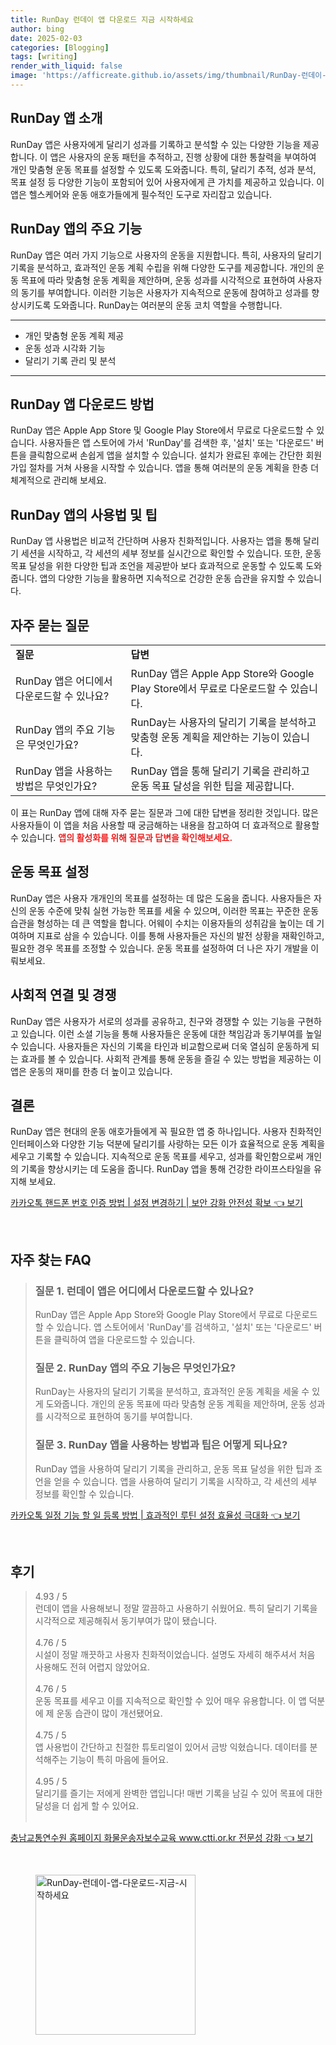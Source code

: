 ```yaml
---
title: RunDay 런데이 앱 다운로드 지금 시작하세요
author: bing
date: 2025-02-03
categories: [Blogging]
tags: [writing]
render_with_liquid: false
image: 'https://afficreate.github.io/assets/img/thumbnail/RunDay-런데이-앱-다운로드-지금-시작하세요.webp'
---
```



<h2 id='런데이_앱_소개'>RunDay 앱 소개</h2>

<p>RunDay 앱은 사용자에게 달리기 성과를 기록하고 분석할 수 있는 다양한 기능을 제공합니다. 이 앱은 사용자의 운동 패턴을 추적하고, 진행 상황에 대한 통찰력을 부여하여 개인 맞춤형 운동 목표를 설정할 수 있도록 도와줍니다. 특히, 달리기 추적, 성과 분석, 목표 설정 등 다양한 기능이 포함되어 있어 사용자에게 큰 가치를 제공하고 있습니다. 이 앱은 헬스케어와 운동 애호가들에게 필수적인 도구로 자리잡고 있습니다.</p>

<h2 id='주요_기능'>RunDay 앱의 주요 기능</h2>

<p>RunDay 앱은 여러 가지 기능으로 사용자의 운동을 지원합니다. 특히, 사용자의 달리기 기록을 분석하고, 효과적인 운동 계획 수립을 위해 다양한 도구를 제공합니다. 개인의 운동 목표에 따라 맞춤형 운동 계획을 제안하며, 운동 성과를 시각적으로 표현하여 사용자의 동기를 부여합니다. 이러한 기능은 사용자가 지속적으로 운동에 참여하고 성과를 향상시키도록 도와줍니다. RunDay는 여러분의 운동 코치 역할을 수행합니다.</p>

<hr />

<ul>
    <li>개인 맞춤형 운동 계획 제공</li>
    <li>운동 성과 시각화 기능</li>
    <li>달리기 기록 관리 및 분석</li>
</ul>

<hr />

<h2 id='앱_다운로드_방법'>RunDay 앱 다운로드 방법</h2>

<p>RunDay 앱은 Apple App Store 및 Google Play Store에서 무료로 다운로드할 수 있습니다. 사용자들은 앱 스토어에 가서 'RunDay'를 검색한 후, '설치' 또는 '다운로드' 버튼을 클릭함으로써 손쉽게 앱을 설치할 수 있습니다. 설치가 완료된 후에는 간단한 회원 가입 절차를 거쳐 사용을 시작할 수 있습니다. 앱을 통해 여러분의 운동 계획을 한층 더 체계적으로 관리해 보세요.</p>

<h2 id='사용법_및_팁'>RunDay 앱의 사용법 및 팁</h2>

<p>RunDay 앱 사용법은 비교적 간단하며 사용자 친화적입니다. 사용자는 앱을 통해 달리기 세션을 시작하고, 각 세션의 세부 정보를 실시간으로 확인할 수 있습니다. 또한, 운동 목표 달성을 위한 다양한 팁과 조언을 제공받아 보다 효과적으로 운동할 수 있도록 도와줍니다. 앱의 다양한 기능을 활용하면 지속적으로 건강한 운동 습관을 유지할 수 있습니다.</p>

<h2 id='자주_묻는_질문'>자주 묻는 질문</h2>

<table>
    <tr>
        <td><b>질문</b></td>
        <td><b>답변</b></td>
    </tr>
    <tr>
        <td>RunDay 앱은 어디에서 다운로드할 수 있나요?</td>
        <td>RunDay 앱은 Apple App Store와 Google Play Store에서 무료로 다운로드할 수 있습니다.</td>
    </tr>
    <tr>
        <td>RunDay 앱의 주요 기능은 무엇인가요?</td>
        <td>RunDay는 사용자의 달리기 기록을 분석하고 맞춤형 운동 계획을 제안하는 기능이 있습니다.</td>
    </tr>
    <tr>
        <td>RunDay 앱을 사용하는 방법은 무엇인가요?</td>
        <td>RunDay 앱을 통해 달리기 기록을 관리하고 운동 목표 달성을 위한 팁을 제공합니다.</td>
    </tr>
</table>

<p>이 표는 RunDay 앱에 대해 자주 묻는 질문과 그에 대한 답변을 정리한 것입니다. 많은 사용자들이 이 앱을 처음 사용할 때 궁금해하는 내용을 참고하여 더 효과적으로 활용할 수 있습니다. <b><span style="color: #ee2323;">앱의 활성화를 위해 질문과 답변을 확인해보세요.</span></b></p>

<h2 id='운동_목표_설정'>운동 목표 설정</h2>

<p>RunDay 앱은 사용자 개개인의 목표를 설정하는 데 많은 도움을 줍니다. 사용자들은 자신의 운동 수준에 맞춰 실현 가능한 목표를 세울 수 있으며, 이러한 목표는 꾸준한 운동 습관을 형성하는 데 큰 역할을 합니다. 어웨이 수치는 이용자들의 성취감을 높이는 데 기여하며 지표로 삼을 수 있습니다. 이를 통해 사용자들은 자신의 발전 상황을 재확인하고, 필요한 경우 목표를 조정할 수 있습니다. 운동 목표를 설정하여 더 나은 자기 개발을 이뤄보세요.</p>

<h2 id='사회적_연결'>사회적 연결 및 경쟁</h2>

<p>RunDay 앱은 사용자가 서로의 성과를 공유하고, 친구와 경쟁할 수 있는 기능을 구현하고 있습니다. 이런 소셜 기능을 통해 사용자들은 운동에 대한 책임감과 동기부여를 높일 수 있습니다. 사용자들은 자신의 기록을 타인과 비교함으로써 더욱 열심히 운동하게 되는 효과를 볼 수 있습니다. 사회적 관계를 통해 운동을 즐길 수 있는 방법을 제공하는 이 앱은 운동의 재미를 한층 더 높이고 있습니다.</p>

<h2 id='결론'>결론</h2>

<p>RunDay 앱은 현대의 운동 애호가들에게 꼭 필요한 앱 중 하나입니다. 사용자 친화적인 인터페이스와 다양한 기능 덕분에 달리기를 사랑하는 모든 이가 효율적으로 운동 계획을 세우고 기록할 수 있습니다. 지속적으로 운동 목표를 세우고, 성과를 확인함으로써 개인의 기록을 향상시키는 데 도움을 줍니다. RunDay 앱을 통해 건강한 라이프스타일을 유지해 보세요.</p>


<p><a class="click-button" title="카카오톡 핸드폰 번호 인증 방법 | 설정 변경하기 | 보안 강화 안전성 확보" href="https://afficreate.github.io/posts/%EC%B9%B4%EC%B9%B4%EC%98%A4%ED%86%A1-%ED%95%B8%EB%93%9C%ED%8F%B0-%EB%B2%88%ED%98%B8-%EC%9D%B8%EC%A6%9D-%EB%B0%A9%EB%B2%95-%EC%84%A4%EC%A0%95-%EB%B3%80%EA%B2%BD%ED%95%98%EA%B8%B0-%EB%B3%B4%EC%95%88-%EA%B0%95%ED%99%94-%EC%95%88%EC%A0%84%EC%84%B1-%ED%99%95%EB%B3%B4/" rel="dofollow">카카오톡 핸드폰 번호 인증 방법 | 설정 변경하기 | 보안 강화 안전성 확보 👈 보기</a></p><br>
<h2 id='자주_찾는_FAQ'>자주 찾는 FAQ</h2>
<div itemscope="" itemtype="https://schema.org/FAQPage"> <blockquote> <div itemscope="" itemprop="mainEntity" itemtype="https://schema.org/Question"> <h3 itemprop="name">질문 1. 런데이 앱은 어디에서 다운로드할 수 있나요?</h3> <div itemscope="" itemprop="acceptedAnswer" itemtype="https://schema.org/Answer"> <span itemprop="text"> <p>RunDay 앱은 Apple App Store와 Google Play Store에서 무료로 다운로드할 수 있습니다. 앱 스토어에서 'RunDay'를 검색하고, '설치' 또는 '다운로드' 버튼을 클릭하여 앱을 다운로드할 수 있습니다.</p> </span> </div> </div> <div itemscope="" itemprop="mainEntity" itemtype="https://schema.org/Question"> <h3 itemprop="name">질문 2. RunDay 앱의 주요 기능은 무엇인가요?</h3> <div itemscope="" itemprop="acceptedAnswer" itemtype="https://schema.org/Answer"> <span itemprop="text"> <p>RunDay는 사용자의 달리기 기록을 분석하고, 효과적인 운동 계획을 세울 수 있게 도와줍니다. 개인의 운동 목표에 따라 맞춤형 운동 계획을 제안하며, 운동 성과를 시각적으로 표현하여 동기를 부여합니다.</p> </span> </div> </div> <div itemscope="" itemprop="mainEntity" itemtype="https://schema.org/Question"> <h3 itemprop="name">질문 3. RunDay 앱을 사용하는 방법과 팁은 어떻게 되나요?</h3> <div itemscope="" itemprop="acceptedAnswer" itemtype="https://schema.org/Answer"> <span itemprop="text"> <p>RunDay 앱을 사용하여 달리기 기록을 관리하고, 운동 목표 달성을 위한 팁과 조언을 얻을 수 있습니다. 앱을 사용하여 달리기 기록을 시작하고, 각 세션의 세부 정보를 확인할 수 있습니다.</p> </span> </div> </div> </blockquote> </div>
<p><a class="click-button" title="카카오톡 일정 기능 할 일 등록 방법 | 효과적인 루틴 설정 효율성 극대화" href="https://afficreate.github.io/posts/%EC%B9%B4%EC%B9%B4%EC%98%A4%ED%86%A1-%EC%9D%BC%EC%A0%95-%EA%B8%B0%EB%8A%A5-%ED%95%A0-%EC%9D%BC-%EB%93%B1%EB%A1%9D-%EB%B0%A9%EB%B2%95-%ED%9A%A8%EA%B3%BC%EC%A0%81%EC%9D%B8-%EB%A3%A8%ED%8B%B4-%EC%84%A4%EC%A0%95-%ED%9A%A8%EC%9C%A8%EC%84%B1-%EA%B7%B9%EB%8C%80%ED%99%94/" rel="dofollow">카카오톡 일정 기능 할 일 등록 방법 | 효과적인 루틴 설정 효율성 극대화 👈 보기</a></p><br>
<h2 id='후기'>후기</h2>
<div itemscope itemtype="https://schema.org/Product">
  <blockquote>
  <div itemprop="review" itemscope itemtype="https://schema.org/Review">
      <div itemprop="reviewRating" itemscope itemtype="https://schema.org/Rating"> <span itemprop="ratingValue">4.93</span> / <span itemprop="bestRating">5</span> </div>
      <span itemprop="reviewBody">런데이 앱을 사용해보니 정말 깔끔하고 사용하기 쉬웠어요. 특히 달리기 기록을 시각적으로 제공해줘서 동기부여가 많이 됐습니다.</span>
  </div>
  <br>
  <div itemprop="review" itemscope itemtype="https://schema.org/Review">
      <div itemprop="reviewRating" itemscope itemtype="https://schema.org/Rating"> <span itemprop="ratingValue">4.76</span> / <span itemprop="bestRating">5</span> </div>
      <span itemprop="reviewBody">시설이 정말 깨끗하고 사용자 친화적이었습니다. 설명도 자세히 해주셔서 처음 사용해도 전혀 어렵지 않았어요.</span>
  </div>
  <br>
  <div itemprop="review" itemscope itemtype="https://schema.org/Review">
      <div itemprop="reviewRating" itemscope itemtype="https://schema.org/Rating"> <span itemprop="ratingValue">4.76</span> / <span itemprop="bestRating">5</span> </div>
      <span itemprop="reviewBody">운동 목표를 세우고 이를 지속적으로 확인할 수 있어 매우 유용합니다. 이 앱 덕분에 제 운동 습관이 많이 개선됐어요.</span>
  </div>
  <br>
  <div itemprop="review" itemscope itemtype="https://schema.org/Review">
      <div itemprop="reviewRating" itemscope itemtype="https://schema.org/Rating"> <span itemprop="ratingValue">4.75</span> / <span itemprop="bestRating">5</span> </div>
      <span itemprop="reviewBody">앱 사용법이 간단하고 친절한 튜토리얼이 있어서 금방 익혔습니다. 데이터를 분석해주는 기능이 특히 마음에 들어요.</span>
  </div>
  <br>
  <div itemprop="review" itemscope itemtype="https://schema.org/Review">
      <div itemprop="reviewRating" itemscope itemtype="https://schema.org/Rating"> <span itemprop="ratingValue">4.95</span> / <span itemprop="bestRating">5</span> </div>
      <span itemprop="reviewBody">달리기를 즐기는 저에게 완벽한 앱입니다! 매번 기록을 남길 수 있어 목표에 대한 달성을 더 쉽게 할 수 있어요.</span>
  </div>
  <br>
  </blockquote>
</div>
<p><a class="click-button" title="충남교통연수원 홈페이지 화물운송자보수교육 www.ctti.or.kr 전문성 강화" href="https://afficreate.github.io/posts/%EC%B6%A9%EB%82%A8%EA%B5%90%ED%86%B5%EC%97%B0%EC%88%98%EC%9B%90-%ED%99%88%ED%8E%98%EC%9D%B4%EC%A7%80-%ED%99%94%EB%AC%BC%EC%9A%B4%EC%86%A1%EC%9E%90%EB%B3%B4%EC%88%98%EA%B5%90%EC%9C%A1-www.ctti.or.kr-%EC%A0%84%EB%AC%B8%EC%84%B1-%EA%B0%95%ED%99%94/" rel="dofollow">충남교통연수원 홈페이지 화물운송자보수교육 www.ctti.or.kr 전문성 강화 👈 보기</a></p><br>
<figure class="image"><img src="https://afficreate.github.io/assets/img/thumbnail/RunDay-런데이-앱-다운로드-지금-시작하세요.webp" alt="RunDay-런데이-앱-다운로드-지금-시작하세요" width="256" height="256"></figure>